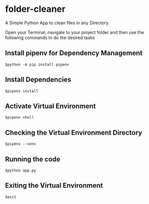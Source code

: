 # folder-cleaner
A Simple Python App to clean files in any Directory.

Open your Terminal, navigate to your project folder and then use the following commands to do the desired tasks

## Install pipenv for Dependency Management
```
$python -m pip install pipenv
```

## Install Dependencies
```
$pipenv install
```

## Activate Virtual Environment
```
$pipenv shell
```

## Checking the Virtual Environment Directory
```
$pipenv --venv
```

## Running the code
```
$python app.py
```

## Exiting the Virtual Environment
```
$exit
```


